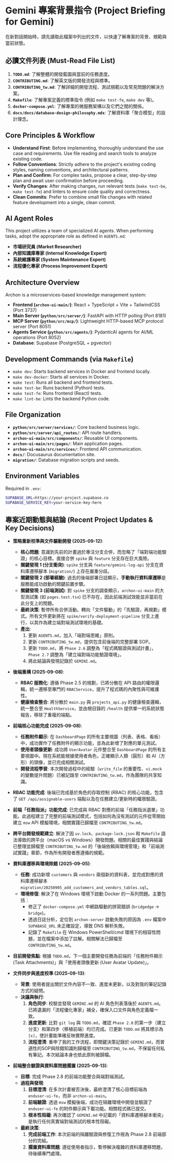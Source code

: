 # Gemini 專案背景指令 (Project Briefing for Gemini)

在新對話開始時，請先讀取此檔案中列出的文件，以快速了解專案的背景、規範與當前狀態。

## 必讀文件列表 (Must-Read File List)

1.  **`TODO.md`**: 了解整體的開發藍圖與當前的任務進度。
2.  **`CONTRIBUTING.md`**: 了解英文版的開發流程與標準。
3.  **`CONTRIBUTING_tw.md`**: 了解詳細的開發流程、測試規範以及常見問題的解決方案。
4.  **`Makefile`**: 了解專案定義的標準指令 (例如 `make test-fe`, `make dev` 等)。
5.  **`docker-compose.yml`**: 了解專案的微服務架構以及它們之間的關係。
6.  **`docs/docs/database-design-philosophy.mdx`**: 了解資料庫「聚合模型」的設計理念。

## Core Principles & Workflow

- **Understand First**: Before implementing, thoroughly understand the use case and requirements. Use file reading and search tools to analyze existing code.
- **Follow Conventions**: Strictly adhere to the project's existing coding styles, naming conventions, and architectural patterns.
- **Plan and Confirm**: For complex tasks, propose a clear, step-by-step plan and await user confirmation before proceeding.
- **Verify Changes**: After making changes, run relevant tests (`make test-be`, `make test-fe`) and linters to ensure code quality and correctness.
- **Clean Commits**: Prefer to combine small file changes with related feature development into a single, clean commit.

## AI Agent Roles

This project utilizes a team of specialized AI agents. When performing tasks, adopt the appropriate role as defined in `AGENTS.md`:

- **市場研究員 (Market Researcher)**
- **內部知識庫專家 (Internal Knowledge Expert)**
- **系統維護專家 (System Maintenance Expert)**
- **流程優化專家 (Process Improvement Expert)**

## Architecture Overview

Archon is a microservices-based knowledge management system:

- **Frontend (`archon-ui-main/`)**: React + TypeScript + Vite + TailwindCSS (Port 3737)
- **Main Server (`python/src/server/`)**: FastAPI with HTTP polling (Port 8181)
- **MCP Server (`python/src/mcp/`)**: Lightweight HTTP-based MCP protocol server (Port 8051)
- **Agents Service (`python/src/agents/`)**: PydanticAI agents for AI/ML operations (Port 8052)
- **Database**: Supabase (PostgreSQL + pgvector)

## Development Commands (via `Makefile`)

- `make dev`: Starts backend services in Docker and frontend locally.
- `make dev-docker`: Starts all services in Docker.
- `make test`: Runs all backend and frontend tests.
- `make test-be`: Runs backend (Python) tests.
- `make test-fe`: Runs frontend (React) tests.
- `make lint-be`: Lints the backend Python code.

## File Organization

- **`python/src/server/services/`**: Core backend business logic.
- **`python/src/server/api_routes/`**: API route handlers.
- **`archon-ui-main/src/components/`**: Reusable UI components.
- **`archon-ui-main/src/pages/`**: Main application pages.
- **`archon-ui-main/src/services/`**: Frontend API communication.
- **`docs/`**: Docusaurus documentation site.
- **`migration/`**: Database migration scripts and seeds.

## Environment Variables

Required in `.env`:

```bash
SUPABASE_URL=https://your-project.supabase.co
SUPABASE_SERVICE_KEY=your-service-key-here
```

## 專案近期動態與結論 (Recent Project Updates & Key Decisions)

- **策略重新校準與文件驅動開發 (2025-09-12)**:
  - **核心問題**: 意識到先前的計畫過於專注分支合併，而忽略了「端對端功能驗證」的核心目標。直接合併 `spike` 與 `feature` 分支存在巨大風險。
  - **關鍵發現 1 (分支衝突)**: `spike` 分支與 `feature/gemini-log-api` 分支在資料庫遷移腳本 (`migration/`) 上存在嚴重分歧。
  - **關鍵發現 2 (部署經驗)**: 過去的後端部署日誌顯示，**手動執行資料庫遷移**是服務能成功啟動的關鍵前置步驟。
  - **關鍵發現 3 (前端測試)**: 對 `spike` 分支的調查顯示，`archon-ui-main` 的大型測試集 (如 `pages.test.tsx`) 已不存在，因此前端測試效能並非當前在此分支上的問題。
  - **最終決策**: 暫停所有合併活動。轉向「文件驅動」的「先驗證，再規劃」模式。所有文件更新將在 `spike/verify-deployment-pipeline` 分支上進行，以其作為建立端對端測試環境的基礎。
  - **產出**:
    1. 更新 `AGENTS.md`，加入「端對端思維」原則。
    2. 更新 `CONTRIBUTING_tw.md`，提供包含前後端的完整部署 SOP。
    3. 更新 `TODO.md`，將 `Phase 2.6` 調整為「程式碼驗證與測試計畫」，`Phase 2.7` 調整為「建立端對端功能驗證環境」。
    4. 將此結論與發現記錄於 `GEMINI.md`。

- **後端重構 (2025-09-08)**:
  - **RBAC 服務化**: 遵循 Phase 2.5 的規劃，已將分散在 API 路由的權限邏輯，統一遷移至專門的 `RBACService`，提升了程式碼的內聚性與可維護性。
  - **健康檢查整合**: 將分散於 `main.py` 與 `projects_api.py` 的健康檢查邏輯，統一整合至 `HealthService`，並由根目錄的 `/health` 提供單一的系統狀態報告，移除了重複的端點。

- **前端核心功能完成 (2025-09-08)**:
  - **任務附件顯示**: 在 `DashboardPage` 的所有主要視圖（列表、表格、看板）中，成功實作了任務附件的顯示功能，並為此新增了對應的單元測試。
  - **使用者頭像更新**: 成功將 `UserAvatar` 元件整合至 `DashboardPage` 的所有主要視圖中。現在系統能根據使用者角色，正確顯示人類（圓形）和 AI（方形）的頭像，並已完成相關測試。
  - **開發流程學習**: 本次開發過程中的經驗（`write_file` 的重要性、`vi.mock` 的變數提升問題）已被記錄至 `CONTRIBUTING_tw.md`，作為團隊的共享知識。

- **RBAC 功能完成**: 後端已完成基於角色的存取控制 (RBAC) 的核心功能，包含了 `GET /api/assignable-users` 端點以及在任務建立/更新時的權限驗證。
- **前端「任務指派」功能完成**: 已完成與 RBAC 對應的前端「任務指派選單」功能。此過程建立了完整的前端測試模式，包括如何為沒有測試的元件從零開始建立 `msw` API 模擬環境，相關實踐已歸檔至 `CONTRIBUTING_tw.md`。
- **跨平台開發規範建立**: 解決了因 `uv.lock`、`package-lock.json` 和 `Makefile` 語法導致的跨平台（macOS vs Windows）開發問題。相關的最佳實踐與結論已整理並歸檔至 `CONTRIBUTING_tw.md` 的「後端依賴與環境管理」和「前端測試實踐」章節，作為所有開發者應遵循的規範。
- **資料庫遷移與環境除錯 (2025-09-05)**:
  - **任務**: 成功新增 `customers` 與 `vendors` 兩個新的資料表，並完成對應的資料庫遷移腳本 `migration/20250905_add_customers_and_vendors_tables.sql`。
  - **環境修復**: 解決了在 Windows 環境下啟動 Docker 的一系列問題。主要包括：
    - 修正了 `docker-compose.yml` 中網路驅動的拼寫錯誤 (`bridgedge` -> `bridge`)。
    - 透過日誌分析，定位到 `archon-server` 啟動失敗的原因為 `.env` 檔案中 `SUPABASE_URL` 未正確設定，導致 DNS 解析失敗。
    - 記錄了 `Makefile` 在 Windows PowerShell/cmd 環境下的相容性問題，並在檔案中添加了註解。相關解法已歸檔至 `CONTRIBUTING_tw.md`。
- **目前開發焦點**: 根據 `TODO.md`，下一個主要開發任務為前端的「任務附件顯示 (Task Attachments)」與「使用者頭像更新 (User Avatar Update)」。

- **文件同步與進度校準 (2025-09-13)**:
  - **背景**: 使用者提出關於文件內容不一致、進度未更新，以及對我的筆記記錄方式的疑問。
  - **決議與執行**:
    1.  **角色同步**: 校驗並發現 `GEMINI.md` 的 AI 角色列表落後於 `AGENTS.md`。已將遺漏的「流程優化專家」補全，確保入口文件與角色定義檔一致。
    2.  **進度更新**: 比對 `git log` 與 `TODO.md`，確認 `Phase 2.8` 的第一步（建立分支）和第四步（移植前端）均已完成。已更新 `TODO.md` 將其標示為 `[x]`，使計畫能準確反映實際進度。
    3.  **流程澄清**: 重申了我的工作流程，即關鍵決策記錄於 `GEMINI.md`，而普適性的SOP與除錯知識則歸檔至 `CONTRIBUTING_tw.md`，不保留任何私有筆記。本次結論本身也依此原則被歸檔。

- **前端整合驗證與資料庫問題擱置 (2025-09-13)**:
  - **目標**: 完成 Phase 2.8 的前端功能整合與端對端測試。
  - **過程與發現**:
    1.  **目標澄清**: 在多次計畫被否決後，最終澄清了核心目標前端為 `enduser-ui-fe`，而非 `archon-ui-main`。
    2.  **前端驗證**: 透過 `msw` 模擬後端，成功在隔離環境中開發並驗證了 `enduser-ui-fe` 的附件顯示與下載功能。相關程式碼已提交。
    3.  **根本性阻礙**: 再次確認了 `GEMINI.md` 中記載的「資料庫遷移腳本衝突」是執行任何真實端對端測試的根本性阻礙。
  - **最終決策**:
    1.  **完成前端工作**: 本次前端的隔離驗證與修復工作視為 Phase 2.8 前端部分的完結。
    2.  **擱置資料庫問題**: 遵從使用者指示，暫停解決複雜的資料庫遷移問題，待後續專門處理。